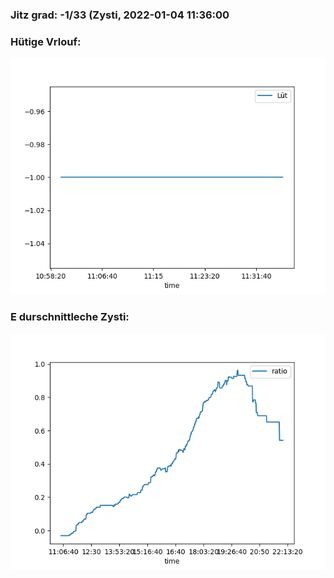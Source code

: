 ### Jitz grad: -1/33 (Zysti, 2022-01-04 11:36:00

### Hütige Vrlouf:
![Graph](Today.png)

### E durschnittleche Zysti:
![Graph](Zysti.png)
